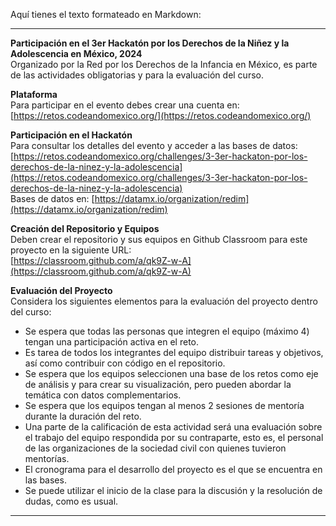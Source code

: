 Aquí tienes el texto formateado en Markdown:

---

**Participación en el 3er Hackatón por los Derechos de la Niñez y la Adolescencia en México, 2024**  
Organizado por la Red por los Derechos de la Infancia en México, es parte de las actividades obligatorias y para la evaluación del curso.

**Plataforma**  
Para participar en el evento debes crear una cuenta en:  
[https://retos.codeandomexico.org/](https://retos.codeandomexico.org/)

**Participación en el Hackatón**  
Para consultar los detalles del evento y acceder a las bases de datos:  
[https://retos.codeandomexico.org/challenges/3-3er-hackaton-por-los-derechos-de-la-ninez-y-la-adolescencia](https://retos.codeandomexico.org/challenges/3-3er-hackaton-por-los-derechos-de-la-ninez-y-la-adolescencia)  
Bases de datos en: [https://datamx.io/organization/redim](https://datamx.io/organization/redim)

**Creación del Repositorio y Equipos**  
Deben crear el repositorio y sus equipos en Github Classroom para este proyecto en la siguiente URL:  
[https://classroom.github.com/a/qk9Z-w-A](https://classroom.github.com/a/qk9Z-w-A)

**Evaluación del Proyecto**  
Considera los siguientes elementos para la evaluación del proyecto dentro del curso:
- Se espera que todas las personas que integren el equipo (máximo 4) tengan una participación activa en el reto.
- Es tarea de todos los integrantes del equipo distribuir tareas y objetivos, así como contribuir con código en el repositorio.
- Se espera que los equipos seleccionen una base de los retos como eje de análisis y para crear su visualización, pero pueden abordar la temática con datos complementarios.
- Se espera que los equipos tengan al menos 2 sesiones de mentoría durante la duración del reto.
- Una parte de la calificación de esta actividad será una evaluación sobre el trabajo del equipo respondida por su contraparte, esto es, el personal de las organizaciones de la sociedad civil con quienes tuvieron mentorías.
- El cronograma para el desarrollo del proyecto es el que se encuentra en las bases.
- Se puede utilizar el inicio de la clase para la discusión y la resolución de dudas, como es usual.

---
